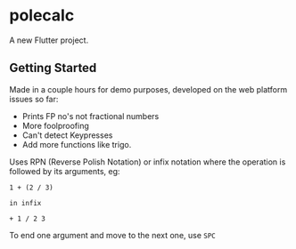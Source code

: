 # polecalc

A new Flutter project.

## Getting Started

Made in a couple hours for demo purposes, developed on the web platform issues so far:
- Prints FP no's not fractional numbers
- More foolproofing
- Can't detect Keypresses
- Add more functions like trigo.

Uses RPN (Reverse Polish Notation) or infix notation where the operation is followed by its arguments, eg:
```
1 + (2 / 3)

in infix

+ 1 / 2 3
```

To end one argument and move to the next one, use `SPC`
